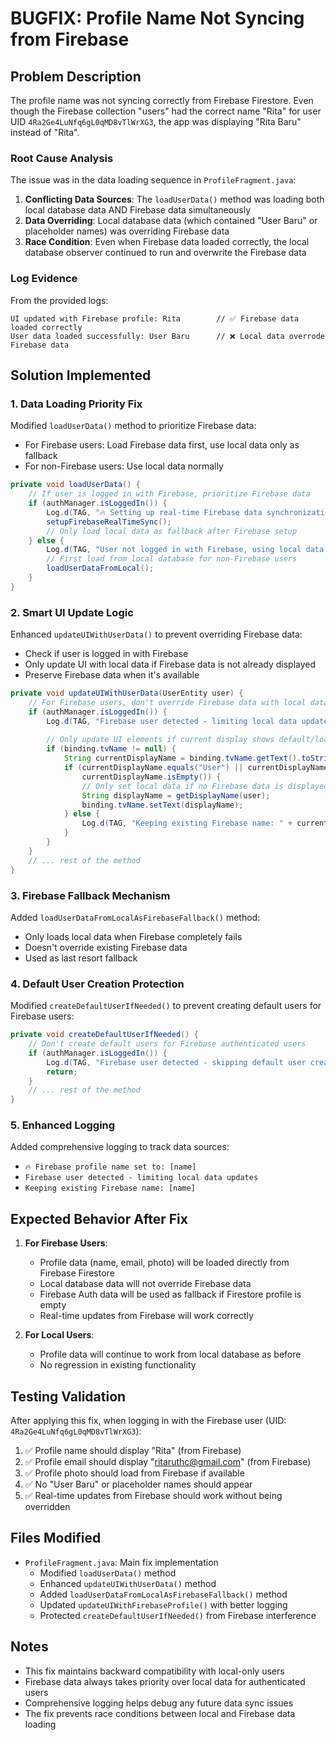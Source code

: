 # BUGFIX: Profile Name Not Syncing from Firebase

## Problem Description
The profile name was not syncing correctly from Firebase Firestore. Even though the Firebase collection "users" had the correct name "Rita" for user UID `4Ra2Ge4LuNfq6gL0qMD8vTlWrXG3`, the app was displaying "Rita Baru" instead of "Rita".

### Root Cause Analysis
The issue was in the data loading sequence in `ProfileFragment.java`:

1. **Conflicting Data Sources**: The `loadUserData()` method was loading both local database data AND Firebase data simultaneously
2. **Data Overriding**: Local database data (which contained "User Baru" or placeholder names) was overriding Firebase data
3. **Race Condition**: Even when Firebase data loaded correctly, the local database observer continued to run and overwrite the Firebase data

### Log Evidence
From the provided logs:
```
UI updated with Firebase profile: Rita        // ✅ Firebase data loaded correctly
User data loaded successfully: User Baru      // ❌ Local data overrode Firebase data
```

## Solution Implemented

### 1. **Data Loading Priority Fix**
Modified `loadUserData()` method to prioritize Firebase data:
- For Firebase users: Load Firebase data first, use local data only as fallback
- For non-Firebase users: Use local data normally

```java
private void loadUserData() {
    // If user is logged in with Firebase, prioritize Firebase data
    if (authManager.isLoggedIn()) {
        Log.d(TAG, "🔥 Setting up real-time Firebase data synchronization");
        setupFirebaseRealTimeSync();
        // Only load local data as fallback after Firebase setup
    } else {
        Log.d(TAG, "User not logged in with Firebase, using local data only");
        // First load from local database for non-Firebase users
        loadUserDataFromLocal();
    }
}
```

### 2. **Smart UI Update Logic**
Enhanced `updateUIWithUserData()` to prevent overriding Firebase data:
- Check if user is logged in with Firebase
- Only update UI with local data if Firebase data is not already displayed
- Preserve Firebase data when it's available

```java
private void updateUIWithUserData(UserEntity user) {
    // For Firebase users, don't override Firebase data with local data
    if (authManager.isLoggedIn()) {
        Log.d(TAG, "Firebase user detected - limiting local data updates to avoid overriding Firebase data");
        
        // Only update UI elements if current display shows default/loading values
        if (binding.tvName != null) {
            String currentDisplayName = binding.tvName.getText().toString();
            if (currentDisplayName.equals("User") || currentDisplayName.equals("Loading...") || 
                currentDisplayName.isEmpty()) {
                // Only set local data if no Firebase data is displayed
                String displayName = getDisplayName(user);
                binding.tvName.setText(displayName);
            } else {
                Log.d(TAG, "Keeping existing Firebase name: " + currentDisplayName);
            }
        }
    }
    // ... rest of the method
}
```

### 3. **Firebase Fallback Mechanism**
Added `loadUserDataFromLocalAsFirebaseFallback()` method:
- Only loads local data when Firebase completely fails
- Doesn't override existing Firebase data
- Used as last resort fallback

### 4. **Default User Creation Protection**
Modified `createDefaultUserIfNeeded()` to prevent creating default users for Firebase users:
```java
private void createDefaultUserIfNeeded() {
    // Don't create default users for Firebase authenticated users
    if (authManager.isLoggedIn()) {
        Log.d(TAG, "Firebase user detected - skipping default user creation");
        return;
    }
    // ... rest of the method
}
```

### 5. **Enhanced Logging**
Added comprehensive logging to track data sources:
- `🔥 Firebase profile name set to: [name]`
- `Firebase user detected - limiting local data updates`
- `Keeping existing Firebase name: [name]`

## Expected Behavior After Fix

1. **For Firebase Users**:
   - Profile data (name, email, photo) will be loaded directly from Firebase Firestore
   - Local database data will not override Firebase data
   - Firebase Auth data will be used as fallback if Firestore profile is empty
   - Real-time updates from Firebase will work correctly

2. **For Local Users**:
   - Profile data will continue to work from local database as before
   - No regression in existing functionality

## Testing Validation

After applying this fix, when logging in with the Firebase user (UID: `4Ra2Ge4LuNfq6gL0qMD8vTlWrXG3`):

1. ✅ Profile name should display "Rita" (from Firebase)
2. ✅ Profile email should display "ritaruthc@gmail.com" (from Firebase)
3. ✅ Profile photo should load from Firebase if available
4. ✅ No "User Baru" or placeholder names should appear
5. ✅ Real-time updates from Firebase should work without being overridden

## Files Modified

- `ProfileFragment.java`: Main fix implementation
  - Modified `loadUserData()` method
  - Enhanced `updateUIWithUserData()` method
  - Added `loadUserDataFromLocalAsFirebaseFallback()` method
  - Updated `updateUIWithFirebaseProfile()` with better logging
  - Protected `createDefaultUserIfNeeded()` from Firebase interference

## Notes

- This fix maintains backward compatibility with local-only users
- Firebase data always takes priority over local data for authenticated users
- Comprehensive logging helps debug any future data sync issues
- The fix prevents race conditions between local and Firebase data loading
